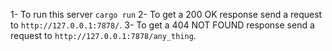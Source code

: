 1- To run this server `cargo run`
2- To get a 200 OK response send a request to `http://127.0.0.1:7878/`.
3- To get a 404 NOT FOUND response send a request to `http://127.0.0.1:7878/any_thing`.